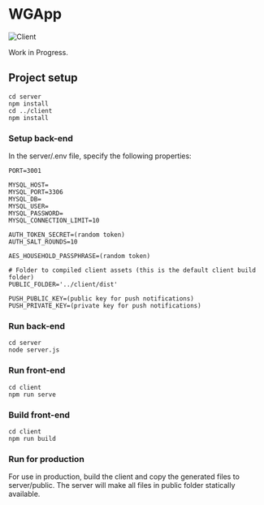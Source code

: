 # WGApp
![Client](https://github.com/kleincode/wgapp/workflows/Build%20client/badge.svg)

Work in Progress.

## Project setup
```
cd server
npm install
cd ../client
npm install
```

### Setup back-end
In the server/.env file, specify the following properties:
```
PORT=3001

MYSQL_HOST=
MYSQL_PORT=3306
MYSQL_DB=
MYSQL_USER=
MYSQL_PASSWORD=
MYSQL_CONNECTION_LIMIT=10

AUTH_TOKEN_SECRET=(random token)
AUTH_SALT_ROUNDS=10

AES_HOUSEHOLD_PASSPHRASE=(random token)

# Folder to compiled client assets (this is the default client build folder)
PUBLIC_FOLDER='../client/dist'

PUSH_PUBLIC_KEY=(public key for push notifications)
PUSH_PRIVATE_KEY=(private key for push notifications)
```

### Run back-end
```
cd server
node server.js
```

### Run front-end
```
cd client
npm run serve
```

### Build front-end
```
cd client
npm run build
```
### Run for production
For use in production, build the client and copy the generated files to server/public. The server will make all files in public folder statically available.